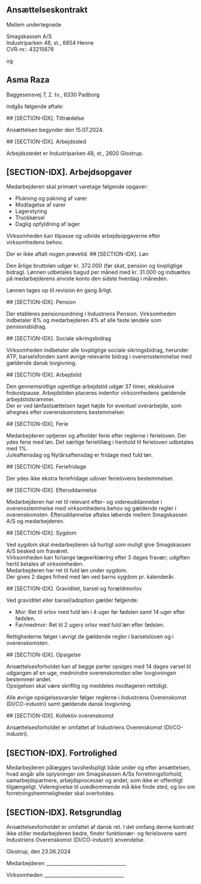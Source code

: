 ## Ansættelseskontrakt

Mellem undertegnede

<company-name>Smagskassen A/S  
Industriparken 48, st., 6854 Henne  
CVR-nr.: 43215678</company-name>

og

## Asma Raza  
Baggesensvej 7, 2. tv., 6330 Padborg

indgås følgende aftale:

<start-date>
## [SECTION-IDX]. Tiltrædelse

Ansættelsen begynder den 15.07.2024.
</start-date>

<location>
## [SECTION-IDX]. Arbejdssted

Arbejdsstedet er Industriparken 48, st., 2600 Glostrup.
</location>

<title>
## [SECTION-IDX]. Stillingsbetegnelse

Stillingen er som lager- og logistikmedarbejder.
</title>

## [SECTION-IDX]. Arbejdsopgaver

Medarbejderen skal primært varetage følgende opgaver:

- Plukning og pakning af varer  
- Modtagelse af varer  
- Lagerstyring  
- Truckkørsel  
- Daglig opfyldning af lager

Virksomheden kan tilpasse og udvide arbejdsopgaverne efter virksomhedens behov.

<trial-period>
Der er ikke aftalt nogen prøvetid.
</trial-period>

<salary>
## [SECTION-IDX]. Løn

Den årlige bruttoløn udgør kr. 372.000 (før skat, pension og lovpligtige bidrag). Lønnen udbetales bagud per måned med kr. 31.000 og indsættes på medarbejderens anviste konto den sidste hverdag i måneden.  

Lønnen tages op til revision én gang årligt.
</salary>

<pension>
## [SECTION-IDX]. Pension

Der etableres pensionsordning i Industriens Pension. Virksomheden indbetaler 8% og medarbejderen 4% af alle faste løndele som pensionsbidrag.
</pension>

<social-security>
## [SECTION-IDX]. Sociale sikringsbidrag

Virksomheden indbetaler alle lovpligtige sociale sikringsbidrag, herunder ATP, barselsfonden samt øvrige relevante bidrag i overensstemmelse med gældende dansk lovgivning.
</social-security>

<work-time>
## [SECTION-IDX]. Arbejdstid

Den gennemsnitlige ugentlige arbejdstid udgør 37 timer, eksklusive frokostpause. Arbejdstiden placeres indenfor virksomhedens gældende arbejdstidsrammer.  
Der er ved lønfastsættelsen taget højde for eventuel overarbejde, som afregnes efter overenskomstens bestemmelser.
</work-time>

<holiday>
## [SECTION-IDX]. Ferie

Medarbejderen optjener og afholder ferie efter reglerne i ferieloven. Der ydes ferie med løn. Det særlige ferietillæg i henhold til ferieloven udbetales med 1%.  
Juleaftensdag og Nytårsaftensdag er fridage med fuld løn.
</holiday>

<extra-holiday>
## [SECTION-IDX]. Feriefridage

Der ydes ikke ekstra feriefridage udover ferielovens bestemmelser.
</extra-holiday>

<training>
## [SECTION-IDX]. Efteruddannelse

Medarbejderen har ret til relevant efter- og videreuddannelse i overensstemmelse med virksomhedens behov og gældende regler i overenskomsten. Efteruddannelse aftales løbende mellem <company-name>Smagskassen A/S</company-name> og medarbejderen.
</training>

<illness>
## [SECTION-IDX]. Sygdom

Ved sygdom skal medarbejderen så hurtigt som muligt give <company-name>Smagskassen A/S</company-name> besked om fraværet.  
Virksomheden kan forlange lægeerklæring efter 3 dages fravær; udgiften hertil betales af virksomheden.  
Medarbejderen har ret til fuld løn under sygdom.  
Der gives 2 dages frihed med løn ved barns sygdom pr. kalenderår.  
</illness>

<parental-leave>
## [SECTION-IDX]. Graviditet, barsel og forældreorlov

Ved graviditet eller barsel/adoption gælder følgende:

- Mor: Ret til orlov med fuld løn i 4 uger før fødslen samt 14 uger efter fødslen.
- Far/medmor: Ret til 2 ugers orlov med fuld løn efter fødslen.

Rettighederne følger i øvrigt de gældende regler i barselsloven og i overenskomsten.
</parental-leave>

<termination>
## [SECTION-IDX]. Opsigelse

Ansættelsesforholdet kan af begge parter opsiges med 14 dages varsel til udgangen af en uge, medmindre overenskomsten eller lovgivningen bestemmer andet.  
Opsigelsen skal være skriftlig og meddeles modtageren rettidigt.

Alle øvrige opsigelsesvarsler følger reglerne i Industriens Overenskomst (DI/CO-industri) samt gældende dansk lovgivning.
</termination>

<collective-agreement>
## [SECTION-IDX]. Kollektiv overenskomst

Ansættelsesforholdet er omfattet af Industriens Overenskomst (DI/CO-industri).
</collective-agreement>

## [SECTION-IDX]. Fortrolighed

Medarbejderen pålægges tavshedspligt både under og efter ansættelsen, hvad angår alle oplysninger om <company-name>Smagskassen A/S</company-name>s forretningsforhold, samarbejdspartnere, arbejdsprocesser og andet, som ikke er offentligt tilgængeligt. Videregivelse til uvedkommende må ikke finde sted, og lov om forretningshemmeligheder skal overholdes.

## [SECTION-IDX]. Retsgrundlag

Ansættelsesforholdet er omfattet af dansk ret. I det omfang denne kontrakt ikke stiller medarbejderen bedre, finder funktionær- og ferielovene samt Industriens Overenskomst (DI/CO-industri) anvendelse.

Glostrup, den 23.06.2024

Medarbejderen _________________________________

Virksomheden  _________________________________